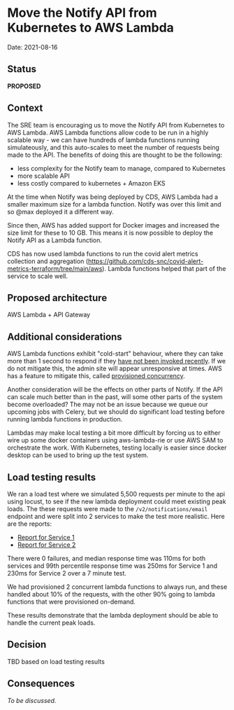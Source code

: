 # Move the Notify API from Kubernetes to AWS Lambda

Date: 2021-08-16

## Status

**PROPOSED**

## Context

The SRE team is encouraging us to move the Notify API from Kubernetes to AWS Lambda. AWS Lambda functions allow code to be run in a highly scalable way - we can have hundreds of lambda functions running simulateously, and this auto-scales to meet the number of requests being made to the API. The benefits of doing this are thought to be the following:

- less complexity for the Notify team to manage, compared to Kubernetes
- more scalable API
- less costly compared to kubernetes + Amazon EKS

At the time when Notify was being deployed by CDS, AWS Lambda had a smaller maximum size for a lambda function. Notify was over this limit and so @max deployed it a different way.

Since then, AWS has added support for Docker images and increased the size limit for these to 10 GB. This means it is now possible to deploy the Notify API as a Lambda function.

CDS has now used lambda functions to run the covid alert metrics collection and aggregation (https://github.com/cds-snc/covid-alert-metrics-terraform/tree/main/aws). Lambda functions helped that part of the service to scale well.

## Proposed architecture

AWS Lambda + API Gateway

## Additional considerations

AWS Lambda functions exhibit "cold-start" behaviour, where they can take more than 1 second to respond if they [have not been invoked recently](https://aws.amazon.com/blogs/compute/operating-lambda-performance-optimization-part-1/#:~:text=The%20duration%20of%20a%20cold,test%20functions%20than%20production%20workloads). If we do not mitigate this, the admin site will appear unresponsive at times. AWS has a feature to mitigate this, called [provisioned concurrency](https://aws.amazon.com/blogs/compute/new-for-aws-lambda-predictable-start-up-times-with-provisioned-concurrency/).

Another consideration will be the effects on other parts of Notify. If the API can scale much better than in the past, will some other parts of the system become overloaded? The may not be an issue because we queue our upcoming jobs with Celery, but we should do significant load testing before running lambda functions in production.

Lambdas may make local testing a bit more difficult by forcing us to either wire up some docker containers using aws-lambda-rie or use AWS SAM to orchestrate the work. With Kubernetes, testing locally is easier since docker desktop can be used to bring up the test system.

## Load testing results

We ran a load test where we simulated 5,500 requests per minute to the api using locust, to see if the new lambda deployment could meet existing peak loads. The these requests were made to the `/v2/notifications/email` endpoint and were split into 2 services to make the test more realistic. Here are the reports:
- [Report for Service 1](https://htmlpreview.github.io/?https://raw.githubusercontent.com/cds-snc/notification-adr/move-to-lambda/records/attachments/report_1629229241.7761497.html)
- [Report for Service 2](https://htmlpreview.github.io/?https://raw.githubusercontent.com/cds-snc/notification-adr/move-to-lambda/records/attachments/report_1629229258.5504797.html)

There were 0 failures, and median response time was 110ms for both services and 99th percentile response time was 250ms for Service 1 and 230ms for Service 2 over a 7 minute test.

We had provisioned 2 concurrent lambda functions to always run, and these handled about 10% of the requests, with the other 90% going to lambda functions that were provisioned on-demand.

These results demonstrate that the lambda deployment should be able to handle the current peak loads.
## Decision

TBD based on load testing results

## Consequences

_To be discussed._
